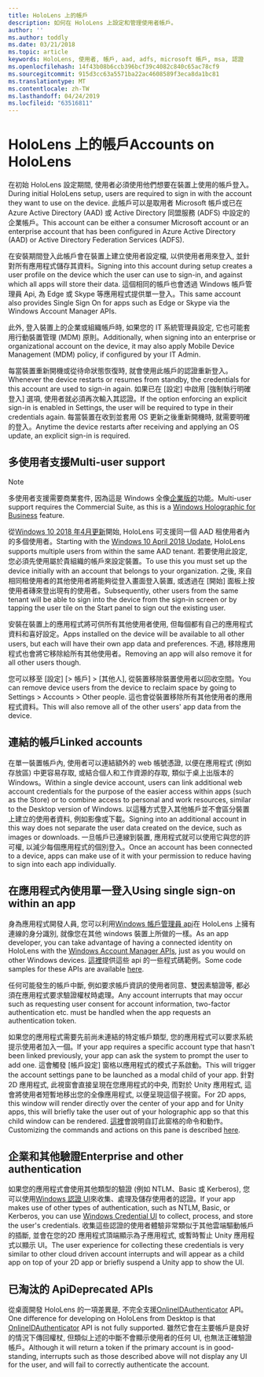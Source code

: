 ```yaml
---
title: HoloLens 上的帳戶
description: 如何在 HoloLens 上設定和管理使用者帳戶。
author: ''
ms.author: toddly
ms.date: 03/21/2018
ms.topic: article
keywords: HoloLens, 使用者, 帳戶, aad, adfs, microsoft 帳戶, msa, 認證
ms.openlocfilehash: 14f43b08b6ccb396bcf39c4082c840c65ac78cf9
ms.sourcegitcommit: 915d3cc63a5571ba22ac4608589f3eca8da1bc81
ms.translationtype: MT
ms.contentlocale: zh-TW
ms.lasthandoff: 04/24/2019
ms.locfileid: "63516811"
---
```

# <a name="accounts-on-hololens"></a><span data-ttu-id="2b3a7-104">HoloLens 上的帳戶</span><span class="sxs-lookup"><span data-stu-id="2b3a7-104">Accounts on HoloLens</span></span>

<span data-ttu-id="2b3a7-105">在初始 HoloLens 設定期間, 使用者必須使用他們想要在裝置上使用的帳戶登入。</span><span class="sxs-lookup"><span data-stu-id="2b3a7-105">During initial HoloLens setup, users are required to sign in with the account they want to use on the device.</span></span> <span data-ttu-id="2b3a7-106">此帳戶可以是取用者 Microsoft 帳戶或已在 Azure Active Directory (AAD) 或 Active Directory 同盟服務 (ADFS) 中設定的企業帳戶。</span><span class="sxs-lookup"><span data-stu-id="2b3a7-106">This account can be either a consumer Microsoft account or an enterprise account that has been configured in Azure Active Directory (AAD) or Active Directory Federation Services (ADFS).</span></span>

<span data-ttu-id="2b3a7-107">在安裝期間登入此帳戶會在裝置上建立使用者設定檔, 以供使用者用來登入, 並針對所有應用程式儲存其資料。</span><span class="sxs-lookup"><span data-stu-id="2b3a7-107">Signing into this account during setup creates a user profile on the device which the user can use to sign-in, and against which all apps will store their data.</span></span> <span data-ttu-id="2b3a7-108">這個相同的帳戶也會透過 Windows 帳戶管理員 Api, 為 Edge 或 Skype 等應用程式提供單一登入。</span><span class="sxs-lookup"><span data-stu-id="2b3a7-108">This same account also provides Single Sign On for apps such as Edge or Skype via the Windows Account Manager APIs.</span></span>

<span data-ttu-id="2b3a7-109">此外, 登入裝置上的企業或組織帳戶時, 如果您的 IT 系統管理員設定, 它也可能套用行動裝置管理 (MDM) 原則。</span><span class="sxs-lookup"><span data-stu-id="2b3a7-109">Additionally, when signing into an enterprise or organizational account on the device, it may also apply Mobile Device Management (MDM) policy, if configured by your IT Admin.</span></span>

<span data-ttu-id="2b3a7-110">每當裝置重新開機或從待命狀態恢復時, 就會使用此帳戶的認證重新登入。</span><span class="sxs-lookup"><span data-stu-id="2b3a7-110">Whenever the device restarts or resumes from standby, the credentials for this account are used to sign-in again.</span></span> <span data-ttu-id="2b3a7-111">如果已在 [設定] 中啟用 [強制執行明確登入] 選項, 使用者就必須再次輸入其認證。</span><span class="sxs-lookup"><span data-stu-id="2b3a7-111">If the option enforcing an explicit sign-in is enabled in Settings, the user will be required to type in their credentials again.</span></span> <span data-ttu-id="2b3a7-112">每當裝置在收到並套用 OS 更新之後重新開機時, 就需要明確的登入。</span><span class="sxs-lookup"><span data-stu-id="2b3a7-112">Anytime the device restarts after receiving and applying an OS update, an explicit sign-in is required.</span></span>

## <a name="multi-user-support"></a><span data-ttu-id="2b3a7-113">多使用者支援</span><span class="sxs-lookup"><span data-stu-id="2b3a7-113">Multi-user support</span></span>

>[!NOTE]
><span data-ttu-id="2b3a7-114">多使用者支援需要商業套件, 因為這是 Windows 全像[企業版的](https://docs.microsoft.com/hololens/hololens-upgrade-enterprise)功能。</span><span class="sxs-lookup"><span data-stu-id="2b3a7-114">Multi-user support requires the Commercial Suite, as this is a [Windows Holographic for Business](https://docs.microsoft.com/hololens/hololens-upgrade-enterprise) feature.</span></span>

<span data-ttu-id="2b3a7-115">從[Windows 10 2018 年4月更新](release-notes-april-2018.md)開始, HoloLens 可支援同一個 AAD 租使用者內的多個使用者。</span><span class="sxs-lookup"><span data-stu-id="2b3a7-115">Starting with the [Windows 10 April 2018 Update](release-notes-april-2018.md), HoloLens supports multiple users from within the same AAD tenant.</span></span> <span data-ttu-id="2b3a7-116">若要使用此設定, 您必須先使用屬於貴組織的帳戶來設定裝置。</span><span class="sxs-lookup"><span data-stu-id="2b3a7-116">To use this you must set up the device initially with an account that belongs to your organization.</span></span> <span data-ttu-id="2b3a7-117">之後, 來自相同租使用者的其他使用者將能夠從登入畫面登入裝置, 或透過在 [開始] 面板上按使用者磚來登出現有的使用者。</span><span class="sxs-lookup"><span data-stu-id="2b3a7-117">Subsequently, other users from the same tenant will be able to sign into the device from the sign-in screen or by tapping the user tile on the Start panel to sign out the existing user.</span></span> 

<span data-ttu-id="2b3a7-118">安裝在裝置上的應用程式將可供所有其他使用者使用, 但每個都有自己的應用程式資料和喜好設定。</span><span class="sxs-lookup"><span data-stu-id="2b3a7-118">Apps installed on the device will be available to all other users, but each will have their own app data and preferences.</span></span> <span data-ttu-id="2b3a7-119">不過, 移除應用程式也會將它移除給所有其他使用者。</span><span class="sxs-lookup"><span data-stu-id="2b3a7-119">Removing an app will also remove it for all other users though.</span></span> 

<span data-ttu-id="2b3a7-120">您可以移至 [設定] [> 帳戶] > [其他人], 從裝置移除裝置使用者以回收空間。</span><span class="sxs-lookup"><span data-stu-id="2b3a7-120">You can remove device users from the device to reclaim space by going to Settings > Accounts > Other people.</span></span> <span data-ttu-id="2b3a7-121">這也會從裝置移除所有其他使用者的應用程式資料。</span><span class="sxs-lookup"><span data-stu-id="2b3a7-121">This will also remove all of the other users' app data from the device.</span></span> 

## <a name="linked-accounts"></a><span data-ttu-id="2b3a7-122">連結的帳戶</span><span class="sxs-lookup"><span data-stu-id="2b3a7-122">Linked accounts</span></span>

<span data-ttu-id="2b3a7-123">在單一裝置帳戶內, 使用者可以連結額外的 web 帳號憑證, 以便在應用程式 (例如存放區) 中更容易存取, 或結合個人和工作資源的存取, 類似于桌上出版本的 Windows。</span><span class="sxs-lookup"><span data-stu-id="2b3a7-123">Within a single device account, users can link additional web account credentials for the purpose of the easier access within apps (such as the Store) or to combine access to personal and work resources, similar to the Desktop version of Windows.</span></span> <span data-ttu-id="2b3a7-124">以這種方式登入其他帳戶並不會區分裝置上建立的使用者資料, 例如影像或下載。</span><span class="sxs-lookup"><span data-stu-id="2b3a7-124">Signing into an additional account in this way does not separate the user data created on the device, such as images or downloads.</span></span> <span data-ttu-id="2b3a7-125">一旦帳戶已連線到裝置, 應用程式就可以使用它與您的許可權, 以減少每個應用程式的個別登入。</span><span class="sxs-lookup"><span data-stu-id="2b3a7-125">Once an account has been connected to a device, apps can make use of it with your permission to reduce having to sign into each app individually.</span></span>

## <a name="using-single-sign-on-within-an-app"></a><span data-ttu-id="2b3a7-126">在應用程式內使用單一登入</span><span class="sxs-lookup"><span data-stu-id="2b3a7-126">Using single sign-on within an app</span></span>

<span data-ttu-id="2b3a7-127">身為應用程式開發人員, 您可以利用[Windows 帳戶管理員 api](https://msdn.microsoft.com/library/windows/apps/xaml/windows.security.authentication.web.core.aspx)在 HoloLens 上擁有連線的身分識別, 就像您在其他 windows 裝置上所做的一樣。</span><span class="sxs-lookup"><span data-stu-id="2b3a7-127">As an app developer, you can take advantage of having a connected identity on HoloLens with the [Windows Account Manager APIs](https://msdn.microsoft.com/library/windows/apps/xaml/windows.security.authentication.web.core.aspx), just as you would on other Windows devices.</span></span> <span data-ttu-id="2b3a7-128">[這裡](http://go.microsoft.com/fwlink/p/?LinkId=620621)提供這些 api 的一些程式碼範例。</span><span class="sxs-lookup"><span data-stu-id="2b3a7-128">Some code samples for these APIs are available [here](http://go.microsoft.com/fwlink/p/?LinkId=620621).</span></span>

<span data-ttu-id="2b3a7-129">任何可能發生的帳戶中斷, 例如要求帳戶資訊的使用者同意、雙因素驗證等, 都必須在應用程式要求驗證權杖時處理。</span><span class="sxs-lookup"><span data-stu-id="2b3a7-129">Any account interrupts that may occur such as requesting user consent for account information, two-factor authentication etc. must be handled when the app requests an authentication token.</span></span>

<span data-ttu-id="2b3a7-130">如果您的應用程式需要先前尚未連結的特定帳戶類型, 您的應用程式可以要求系統提示使用者加入一個。</span><span class="sxs-lookup"><span data-stu-id="2b3a7-130">If your app requires a specific account type that hasn't been linked previously, your app can ask the system to prompt the user to add one.</span></span> <span data-ttu-id="2b3a7-131">這會觸發 [帳戶設定] 窗格以應用程式的模式子系啟動。</span><span class="sxs-lookup"><span data-stu-id="2b3a7-131">This will trigger the account settings pane to be launched as a modal child of your app.</span></span> <span data-ttu-id="2b3a7-132">針對2D 應用程式, 此視窗會直接呈現在您應用程式的中央, 而對於 Unity 應用程式, 這會將使用者短暫地移出您的全像應用程式, 以便呈現這個子視窗。</span><span class="sxs-lookup"><span data-stu-id="2b3a7-132">For 2D apps, this window will render directly over the center of your app and for Unity apps, this will briefly take the user out of your holographic app so that this child window can be rendered.</span></span> <span data-ttu-id="2b3a7-133">[這裡](https://msdn.microsoft.com/library/windows/apps/windows.ui.applicationsettings.webaccountcommand.aspx)會說明自訂此窗格的命令和動作。</span><span class="sxs-lookup"><span data-stu-id="2b3a7-133">Customizing the commands and actions on this pane is described [here](https://msdn.microsoft.com/library/windows/apps/windows.ui.applicationsettings.webaccountcommand.aspx).</span></span>

## <a name="enterprise-and-other-authentication"></a><span data-ttu-id="2b3a7-134">企業和其他驗證</span><span class="sxs-lookup"><span data-stu-id="2b3a7-134">Enterprise and other authentication</span></span>

<span data-ttu-id="2b3a7-135">如果您的應用程式會使用其他類型的驗證 (例如 NTLM、Basic 或 Kerberos), 您可以使用[Windows 認證 UI](https://msdn.microsoft.com/library/windows/apps/windows.security.credentials.ui.aspx)來收集、處理及儲存使用者的認證。</span><span class="sxs-lookup"><span data-stu-id="2b3a7-135">If your app makes use of other types of authentication, such as NTLM, Basic, or Kerberos, you can use [Windows Credential UI](https://msdn.microsoft.com/library/windows/apps/windows.security.credentials.ui.aspx) to collect, process, and store the user's credentials.</span></span> <span data-ttu-id="2b3a7-136">收集這些認證的使用者體驗非常類似于其他雲端驅動帳戶的插斷, 並會在您的2D 應用程式頂端顯示為子應用程式, 或暫時暫止 Unity 應用程式以顯示 UI。</span><span class="sxs-lookup"><span data-stu-id="2b3a7-136">The user experience for collecting these credentials is very similar to other cloud driven account interrupts and will appear as a child app on top of your 2D app or briefly suspend a Unity app to show the UI.</span></span>

## <a name="deprecated-apis"></a><span data-ttu-id="2b3a7-137">已淘汰的 Api</span><span class="sxs-lookup"><span data-stu-id="2b3a7-137">Deprecated APIs</span></span>

<span data-ttu-id="2b3a7-138">從桌面開發 HoloLens 的一項差異是, 不完全支援[OnlineIDAuthenticator](https://msdn.microsoft.com/library/windows/apps/windows.security.authentication.onlineid.onlineidauthenticator.aspx) API。</span><span class="sxs-lookup"><span data-stu-id="2b3a7-138">One difference for developing on HoloLens from Desktop is that [OnlineIDAuthenticator](https://msdn.microsoft.com/library/windows/apps/windows.security.authentication.onlineid.onlineidauthenticator.aspx) API is not fully supported.</span></span> <span data-ttu-id="2b3a7-139">雖然它會在主要帳戶是良好的情況下傳回權杖, 但類似上述的中斷不會顯示使用者的任何 UI, 也無法正確驗證帳戶。</span><span class="sxs-lookup"><span data-stu-id="2b3a7-139">Although it will return a token if the primary account is in good-standing, interrupts such as those described above will not display any UI for the user, and will fail to correctly authenticate the account.</span></span>

